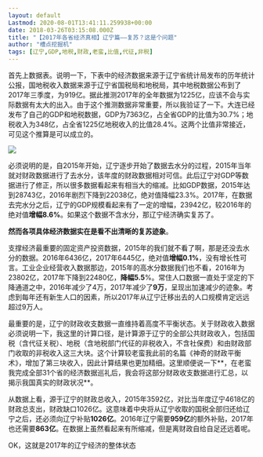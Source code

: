 ```yaml
---
layout: default
Lastmod: 2020-08-01T13:41:11.259938+00:00
date: 2018-03-26T03:15:08.000Z
title: "【2017年各省经济真相】辽宁篇——复苏？这是个问题"
author: "槽点挖掘机"
tags: [辽宁,GDP,地税,财政,老蛮,比值,代征,非税]
---
```



首先上数据表。说明一下，下表中的经济数据来源于辽宁省统计局发布的历年统计公报，国地税收入数据来源于辽宁省国税局和地税局，其中地税数据公布到了2017年三季度，为919亿。据此推测2017年的全年数据为1225亿，应该不会与实际数据有太大的出入。由于这个推测数据非常重要，所以我验证了一下。大连已经发布了自己的GDP和地税数据，GDP为7363亿，占全省GDP的比值为30.7%；地税收入为348亿，占全省1225亿地税收入的比值28.4%。这两个比值非常接近，可见这个推算是可以成立的。

![](https://images.weserv.nl/?url=https%3A//m1.ablwang.com/uploadfile/2018/0326/20180326105810545.jpg)

必须说明的是，自2015年开始，辽宁逐步开始了数据去水分的过程，2015年当年就对财政数据进行了去水分，该年度的财政数据相对可信。此后辽宁对GDP等数据进行了修正，所以很多数据看起来有相当大的缩减。比如GDP数据，2015年达到28743亿，2016年剧烈下降到22038亿，绝对值降幅23.3%。2017年，在数据去完水分之后，辽宁的GDP规模看起来有了一定的增幅，23942亿，较2016年的绝对值**增幅8.6%**。如果这个数据不含水分，那辽宁经济确实复苏了。

**然而各项具体经济数据实在是看不出清晰的复苏迹象**。

支撑经济最重要的固定资产投资数据，2015年的我们就不看了啊，那是还没去水分的数据。2016年6436亿，2017年6445亿，绝对值**增幅0.1%**，没有增长性可言。工业企业经营收入数据那边，2015年的高水分数据我们也不看，2016年为23802亿，2017年下降到22480亿，**降幅5.5**%。常住人口数据一直处于坚定的下降通道之中，2016年减少了4万，2017年减少了**9万**，呈现出加速减少的迹象。考虑到每年还有新生人口的因素，所以2017年从辽宁迁移出去的人口规模肯定远远超过9万人。

最重要的是，辽宁的财政收支数据一直维持着高度不平衡状态。关于财政收入数据必须说明一下，我这里的计算口径，是计算源于辽宁的全部公共财政收入，包括国税（含代征关税）、地税（含地税部门代征的非税收入，不含社保费）和由财政部门收取的非税收入这三大块。这个计算较老蛮我此前的名篇《神奇的财政平衡术》，增加了第三块收入，因此计算结果也更加精细。这里顺便说一下**，在老蛮我完成全部31个省的经济数据巡礼后，我会将这部分财政收支数据进行汇总，以揭示我国真实的财政状况**。

从数据上看，源于辽宁的财政总收入，2015年3592亿，对比当年度辽宁4618亿的财政总支出，财政缺口1026亿。这意味着中央将从辽宁收取的国税全部归还给辽宁之后，还必须向辽宁补贴**1026亿**。2016年辽宁需要**959亿**的额外补贴，2017年也还需要**863亿**。在数据上虽然看起来有所缩减，但是离财政自给自足还远着呢。

OK，这就是2017年的辽宁经济的整体状态
